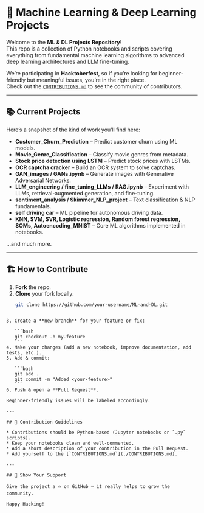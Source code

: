 # 🤖 Machine Learning & Deep Learning Projects

Welcome to the **ML & DL Projects Repository**!  
This repo is a collection of Python notebooks and scripts covering everything from fundamental machine learning algorithms to advanced deep learning architectures and LLM fine-tuning.

We’re participating in **Hacktoberfest**, so if you’re looking for beginner-friendly but meaningful issues, you’re in the right place.  
Check out the [`CONTRIBUTIONS.md`](./CONTRIBUTIONS.md) to see the community of contributors.

---

## 📚 Current Projects

Here’s a snapshot of the kind of work you’ll find here:

- **Customer_Churn_Prediction** – Predict customer churn using ML models.
- **Movie_Genre_Classification** – Classify movie genres from metadata.
- **Stock price detection using LSTM** – Predict stock prices with LSTMs.
- **OCR captcha cracker** – Build an OCR system to solve captchas.
- **GAN_images / GANs.ipynb** – Generate images with Generative Adversarial Networks.
- **LLM_engineering / fine_tuning_LLMs / RAG.ipynb** – Experiment with LLMs, retrieval-augmented generation, and fine-tuning.
- **sentiment_analysis / Skimmer_NLP_project** – Text classification & NLP fundamentals.
- **self driving car** – ML pipeline for autonomous driving data.
- **KNN, SVM, SVR, Logistic regression, Random forest regression, SOMs, Autoencoding_MNIST** – Core ML algorithms implemented in notebooks.

…and much more.

---

## 🏗️ How to Contribute

1. **Fork** the repo.  
2. **Clone** your fork locally:
   ```bash
   git clone https://github.com/your-username/ML-and-DL.git
````

3. Create a **new branch** for your feature or fix:

   ```bash
   git checkout -b my-feature
   ```
4. Make your changes (add a new notebook, improve documentation, add tests, etc.).
5. Add & commit:

   ```bash
   git add .
   git commit -m "Added <your-feature>"
   ```
6. Push & open a **Pull Request**.

Beginner-friendly issues will be labeled accordingly.

---

## 📝 Contribution Guidelines

* Contributions should be Python-based (Jupyter notebooks or `.py` scripts).
* Keep your notebooks clean and well-commented.
* Add a short description of your contribution in the Pull Request.
* Add yourself to the [`CONTRIBUTIONS.md`](./CONTRIBUTIONS.md).

---

## 🌟 Show Your Support

Give the project a ⭐ on GitHub — it really helps to grow the community.

Happy Hacking!